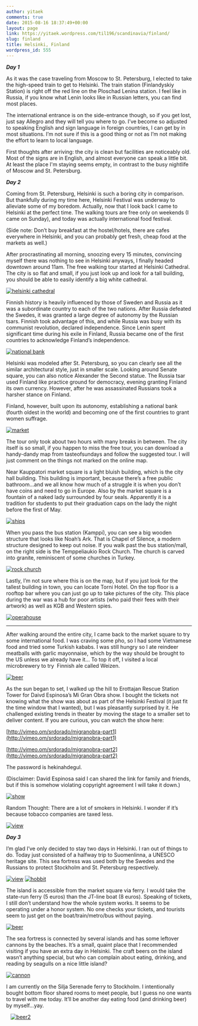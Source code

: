 ```yaml
---
author: yitaek
comments: true
date: 2015-08-16 18:37:49+00:00
layout: page
link: https://yitaek.wordpress.com/til196/scandinavia/finland/
slug: finland
title: Helsinki, Finland
wordpress_id: 555
---
```


_**Day 1**_



As it was the case traveling from Moscow to St. Petersburg, I elected to take the high-speed train to get to Helsinki. The train station (Finlandyskiy Station) is right off the red line on the Ploschad Lenina station. I feel like in Russia, if you know what Lenin looks like in Russian letters, you can find most places.



The international entrance is on the side-entrance though, so if you get lost, just say Allegro and they will tell you where to go. I’ve become so adjusted to speaking English and sign language in foreign countries, I can get by in most situations. I’m not sure if this is a good thing or not as I’m not making the effort to learn to local language.



First thoughts after arriving: the city is clean but facilities are noticeably old. Most of the signs are in English, and almost everyone can speak a little bit. At least the place I'm staying seems empty, in contrast to the busy nightlife of Moscow and St. Petersburg.

_**Day 2**_

Coming from St. Petersburg, Helsinki is such a boring city in comparison. But thankfully during my time here, Helsinki Festival was underway to alleviate some of my boredom. Actually, now that I look back I came to Helsinki at the perfect time. The walking tours are free only on weekends (I came on Sunday), and today was actually international food festival.

(Side note: Don’t buy breakfast at the hostel/hotels, there are cafes everywhere in Helsinki, and you can probably get fresh, cheap food at the markets as well.)

After procrastinating all morning, snoozing every 15 minutes, convincing myself there was nothing to see in Helsinki anyways, I finally headed downtown around 11am. The free walking tour started at Helsinki Cathedral. The city is so flat and small, if you just look up and look for a tall building, you should be able to easily identify a big white cathedral.


[![helsinki cathedral](https://yitaek.files.wordpress.com/2015/08/helsinki-cathedral.jpg?w=300)](https://yitaek.files.wordpress.com/2015/08/helsinki-cathedral.jpg)


Finnish history is heavily influenced by those of Sweden and Russia as it was a subordinate country to each of the two nations. After Russia defeated the Swedes, it was granted a large degree of autonomy by the Russian tsars. Finnish took advantage of this, and while Russia was busy with its communist revolution, declared independence. Since Lenin spent significant time during his exile in Finland, Russia became one of the first countries to acknowledge Finland’s independence.


[![national bank](https://yitaek.files.wordpress.com/2015/08/national-bank.jpg?w=300)](https://yitaek.files.wordpress.com/2015/08/national-bank.jpg)


Helsinki was modeled after St. Petersburg, so you can clearly see all the similar architectural style, just in smaller scale. Looking around Senate square, you can also notice Alexander the Second statue. The Russia tsar used Finland like practice ground for democracy, evening granting Finland its own currency. However, after he was assassinated Russians took a harsher stance on Finland.

Finland, however, built upon its autonomy, establishing a national bank (fourth oldest in the world) and becoming one of the first countries to grant women suffrage.


[![market](https://yitaek.files.wordpress.com/2015/08/market.jpg?w=300)](https://yitaek.files.wordpress.com/2015/08/market.jpg)


The tour only took about two hours with many breaks in between. The city itself is so small, if you happen to miss the free tour, you can download a handy-dandy map from tasteofsundays and follow the suggested tour. I will just comment on the things not marked on the online map.

Near Kauppatori market square is a light bluish building, which is the city hall building. This building is important, because there’s a free public bathroom…and we all know how much of a struggle it is when you don’t have coins and need to go in Europe. Also by the market square is a fountain of a naked lady surrounded by four seals. Apparently it is a tradition for students to put their graduation caps on the lady the night before the first of May.


[![ships](https://yitaek.files.wordpress.com/2015/08/ships.jpg?w=300)](https://yitaek.files.wordpress.com/2015/08/ships.jpg)


When you pass the bus station (Kamppi), you can see a big wooden structure that looks like Noah’s Ark. That is Chapel of Silence, a modern structure designed to keep out noise. If you walk past the bus station/mall, on the right side is the Temppeliaukio Rock Church. The church is carved into granite, reminiscent of some churches in Turkey.


[![rock church](https://yitaek.files.wordpress.com/2015/08/rock-church.jpg?w=300)](https://yitaek.files.wordpress.com/2015/08/rock-church.jpg)


Lastly, I’m not sure where this is on the map, but if you just look for the tallest building in town, you can locate Torni Hotel. On the top floor is a rooftop bar where you can just go up to take pictures of the city. This place during the war was a hub for poor artists (who paid their fees with their artwork) as well as KGB and Western spies.


[![operahouse](https://yitaek.files.wordpress.com/2015/08/operahouse.jpg?w=300)](https://yitaek.files.wordpress.com/2015/08/operahouse.jpg)




- - -


After walking around the entire city, I came back to the market square to try some international food. I was craving some pho, so I had some Vietnamese food and tried some Turkish kababs. I was still hungry so I ate reindeer meatballs with garlic mayonnaise, which by the way should be brought to the US unless we already have it… To top it off, I visited a local microbrewery to try  Finnish ale called Weizen.


[![beer](https://yitaek.files.wordpress.com/2015/08/beer1.jpg?w=168)](https://yitaek.files.wordpress.com/2015/08/beer1.jpg)


As the sun began to set, I walked up the hill to Erottajan Rescue Station Tower for Daivd Espinosa’s Mi Gran Obra show. I bought the tickets not knowing what the show was about as part of the Helsinki Festival (it just fit the time window that I wanted), but I was pleasantly surprised by it. He challenged existing trends in theater by moving the stage to a smaller set to deliver content. If you are curious, you can watch the show here:

[http://vimeo.om/srdorado/migranobra-part1](http://vimeo.om/srdorado/migranobra-part1)

[http://vimeo.om/srdorado/migranobra-part2](http://vimeo.om/srdorado/migranobra-part2)

The password is hekinahdegul.

(Disclaimer: David Espinosa said I can shared the link for family and friends, but if this is somehow violating copyright agreement I will take it down.)


[![show](https://yitaek.files.wordpress.com/2015/08/show.jpg?w=300)](https://yitaek.files.wordpress.com/2015/08/show.jpg)


Random Thought: There are a lot of smokers in Helsinki. I wonder if it’s because tobacco companies are taxed less.


[![view](https://yitaek.files.wordpress.com/2015/08/view.jpg?w=300)](https://yitaek.files.wordpress.com/2015/08/view.jpg)


_**Day 3**_

I’m glad I’ve only decided to stay two days in Helsinki. I ran out of things to do. Today just consisted of a halfway trip to Suomenlinna, a UNESCO heritage site. This sea fortress was used both by the Swedes and the Russians to protect Stockholm and St. Petersburg respectively.


[![view](https://yitaek.files.wordpress.com/2015/08/view1.jpg?w=300)](https://yitaek.files.wordpress.com/2015/08/view1.jpg) [![hobbit](https://yitaek.files.wordpress.com/2015/08/hobbit.jpg?w=300)](https://yitaek.files.wordpress.com/2015/08/hobbit.jpg)


The island is accessible from the market square via ferry. I would take the state-run ferry (5 euros) than the JT-line boat (8 euros). Speaking of tickets, I still don’t understand how the whole system works. It seems to be operating under a honor system. No one checks your tickets, and tourists seem to just get on the boat/train/metro/bus without paying.


[![beer](https://yitaek.files.wordpress.com/2015/08/beer2.jpg?w=168)](https://yitaek.files.wordpress.com/2015/08/beer2.jpg)


The sea fortress is connected by several islands and has some leftover cannons by the beaches. It’s a small, quaint place that I recommended visiting if you have an extra day in Helsinki. The craft beers on the island wasn’t anything special, but who can complain about eating, drinking, and reading by seagulls on a nice little island?


[![cannon](https://yitaek.files.wordpress.com/2015/08/cannon.jpg?w=300)](https://yitaek.files.wordpress.com/2015/08/cannon.jpg)


I am currently on the Silja Serenade ferry to Stockholm. I intentionally bought bottom floor shared rooms to meet people, but I guess no one wants to travel with me today. It’ll be another day eating food (and drinking beer) by myself…yay.


   [![beer2](https://yitaek.files.wordpress.com/2015/08/beer21.jpg?w=168)](https://yitaek.files.wordpress.com/2015/08/beer21.jpg)
